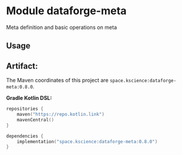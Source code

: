 # Module dataforge-meta

Meta definition and basic operations on meta

## Usage

## Artifact:

The Maven coordinates of this project are `space.kscience:dataforge-meta:0.8.0`.

**Gradle Kotlin DSL:**
```kotlin
repositories {
    maven("https://repo.kotlin.link")
    mavenCentral()
}

dependencies {
    implementation("space.kscience:dataforge-meta:0.8.0")
}
```
